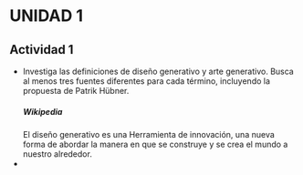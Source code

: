 # UNIDAD 1
## Actividad 1
- Investiga las definiciones de diseño generativo y arte generativo. Busca al menos tres fuentes diferentes para cada término, incluyendo la propuesta de Patrik Hübner.
  ##### Wikipedia
  El diseño generativo es una Herramienta de innovación, una nueva forma de abordar la manera en que se construye y se crea el mundo a nuestro alrededor. 
- 
